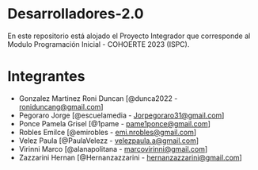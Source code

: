 # Desarrolladores-2.0

En este repositorio está alojado el Proyecto Integrador que corresponde al Modulo Programación Inicial - COHOERTE 2023 (ISPC).

# Integrantes

- Gonzalez Martinez Roni Duncan [@dunca2022 - roniduncang@gmail.com]
- Pegoraro Jorge [@escuelamedia - Jorpegoraro31@gmail.com]
- Ponce Pamela Grisel [@1pame - pame1ponce@gmail.com]
- Robles Emilce [@emirobles - emi.nrobles@gmail.com]
- Velez Paula [@PaulaVelezz - velezpaula.a@gmail.com]
- Virinni Marco [@alanapolitana - marcovirinni@gmail.com] 
- Zazzarini Hernan [@Hernanzazzarini - hernanzazzarini@gmail.com]
